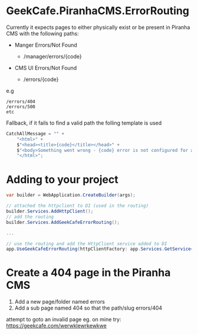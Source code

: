 # GeekCafe.PiranhaCMS.ErrorRouting


Currently it expects pages to either physically exist or be present in Piranha CMS with the following paths:

- Manger Errors/Not Found
    - /manager/errors/{code}

- CMS UI Errors/Not Found
    - /errors/{code}

e.g
```
/errors/404
/errors/500
etc
```

Fallback, if it fails to find a valid path the folling template is used

```c#
CatchAllMessage = "" +
    "<html>" +
    $"<head><title>{code}</title></head>" +
    $"<body>Something went wrong - {code} error is not configured for a specific page.</body>" +
    "</html>";
```

# Adding to your project

```c#
var builder = WebApplication.CreateBuilder(args);

// attached the httpclient to DI (used in the routing)
builder.Services.AddHttpClient();
// add the routing
builder.Services.AddGeekCafeErrorRouting();

...

// use the routing and add the HttpClient service added to DI
app.UseGeekCafeErrorRouting(httpClientFactory: app.Services.GetService<IHttpClientFactory>());
```

# Create a 404 page in the Piranha CMS

1. Add a new page/folder named errors
2. Add a sub page named 404 so that the path/slug errors/404

attempt to goto an invalid page
eg. on mine try:
https://geekcafe.com/werwklewrkewkwe